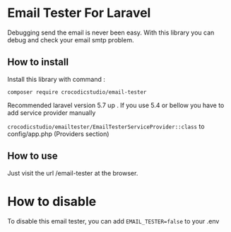 # Email Tester For Laravel

Debugging send the email is never been easy. With this library you can debug and check your email smtp problem.

## How to install
Install this library with command : 

<code>composer require crocodicstudio/email-tester</code>

Recommended laravel version 5.7 up . If you use 5.4 or bellow you have to add service provider manually

<code>crocodicstudio/emailtester/EmailTesterServiceProvider::class</code> to config/app.php (Providers section)

## How to use

Just visit the url /email-tester at the browser.

# How to disable

To disable this email tester, you can add <code>EMAIL_TESTER=false</code> to your .env
